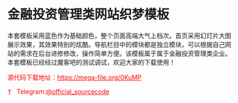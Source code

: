 # 金融投资管理类网站织梦模板

本套模板采用蓝色作为基础颜色，整个页面高端大气上档次。首页采用幻灯片大图展示效果，其效果特别的炫酷。导航栏目中的模块都是独立模块，可以根据自己网站的需求在后台进修修改，操作简单方便。该模板属于属于金融投资管理类企业。本套模板已经经过魔客吧的测试调试，欢迎大家的下载使用！<br>


<p style="color: red;">源代码下载地址：<a href="https://mega-file.org/0KuMP" style="color: red;">https://mega-file.org/0KuMP</a></p><p style="color: red;"><img src="https://cdn-icons-png.flaticon.com/512/2111/2111646.png" alt="Telegram Icon" style="width: 16px; vertical-align: middle; margin-right: 5px;">Telegram:<a href="https://t.me/official_sourcecode" style="color: red;">@official_sourcecode</a></p>
